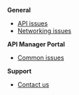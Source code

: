 **General**
- [API issues](docs/logs/debugging-API-issues.md)
- [Networking issues](docs/networking/networking-issues.md)

**API Manager Portal**
- [Common issues](/docs/manager-portal/common-issues.md)

**Support**
- [Contact us](/docs/contact-us.md)




<!-- 
**API issues**
- [API requests](/docs/logs/debugging-API-issues.md)
**Networking issues**
- [Network connectivity](/docs/networking/network-issues.md)
- [TLS support](/docs/networking/tls-support.md)
**API Manager Portal**
- [Common issues](/docs/manager-portal/common-issues.md)
**Support**
- [Contact us](/docs/contact-us.md)

---------------------------------------------------------------------------

- [Overview](docs/home.md)

- [API logs](/docs/logs/api-logs.md)
    - [Debugging API issues](/docs/logs/debugging-API-issues.md.md)
    - [Filtering common Issues](/docs/logs/filtering-common-issues.md)

- [Contact us](/docs/contact-us.md)
-->